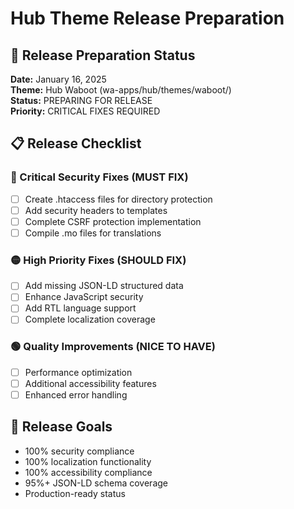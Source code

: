 # Hub Theme Release Preparation

## 🚀 Release Preparation Status

**Date:** January 16, 2025  
**Theme:** Hub Waboot (wa-apps/hub/themes/waboot/)  
**Status:** PREPARING FOR RELEASE  
**Priority:** CRITICAL FIXES REQUIRED  

## 📋 Release Checklist

### 🔴 Critical Security Fixes (MUST FIX)
- [ ] Create .htaccess files for directory protection
- [ ] Add security headers to templates
- [ ] Complete CSRF protection implementation
- [ ] Compile .mo files for translations

### 🟡 High Priority Fixes (SHOULD FIX)
- [ ] Add missing JSON-LD structured data
- [ ] Enhance JavaScript security
- [ ] Add RTL language support
- [ ] Complete localization coverage

### 🟢 Quality Improvements (NICE TO HAVE)
- [ ] Performance optimization
- [ ] Additional accessibility features
- [ ] Enhanced error handling

## 🎯 Release Goals
- 100% security compliance
- 100% localization functionality
- 100% accessibility compliance
- 95%+ JSON-LD schema coverage
- Production-ready status